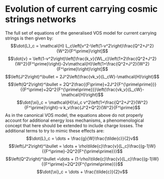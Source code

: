 # Evolution of current carrying cosmic strings networks
        
The full set of equations of the generalised VOS model for current carrying strings is then given by:
$$\dot{L}_c = \mathcal{H} L_c\left[v^2-\left(1-v^2\right)\frac{Q^2+J^2}{W^2}{F^\prime}\right]$$
$$\dot{v} = \left(1-v^2\right)\left[\frac{k_v}{WL_c}\left(1+2\frac{Q^2+J^2}{W^2}{F^\prime}\right)-2v\mathcal{H}\left(1+\frac{Q^2+J^2}{W^2}{F^\prime}\right)\right]$$
$$\left(J^2\right)^\bullet = 2J^2\left(\frac{vk_v}{L_cW}-\mathcal{H}\right)$$
$$\left(Q^2\right)^\bullet = 2Q^2\frac{{F\prime}+2J^2{F^{\prime\prime}}}{{F^\prime}+2Q^2{F^{\prime\prime}}}\left(\frac{vk_v}{L_cW}-\mathcal{H}\right)$$
$$\dot{\xi}_c = \mathcal{H}\xi_c v^2\left(1+\frac{Q^2+J^2}{W^2}{F^\prime}\right)-v k_v\frac{J^2+Q^2}{W^2}{F^\prime}$$
As in the canonical VOS model, the equations above do not properly account for additional energy loss mechanisms, a phenomenological concept that here should be extended to include charge losses. The additional terms to try to mimic these effects are:
$$\dot{L}_c = \dots + \frac{g}{W}\frac{\tilde{c}}{2}v$$
$$\left(J^2\right)^\bullet = \dots + \rho\tilde{c}\frac{v}{L_c}\frac{(g-1)W}{{F^\prime}-2Q^2{F^{\prime\prime}}}$$
$$\left(Q^2\right)^\bullet =\dots + (1-\rho)\tilde{c}\frac{v}{L_c}\frac{(g-1)W}{{F^\prime}+2Q^2{F^{\prime\prime}}}$$
$$\dot{\xi}_c = \dots + \frac{\tilde{c}}{2}v$$
